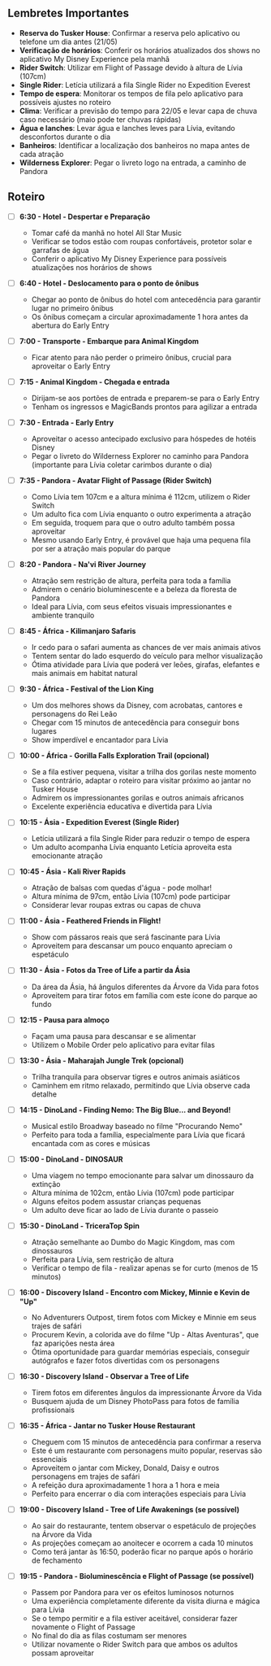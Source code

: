 ## Lembretes Importantes

- **Reserva do Tusker House**: Confirmar a reserva pelo aplicativo ou telefone um dia antes (21/05)
- **Verificação de horários**: Conferir os horários atualizados dos shows no aplicativo My Disney Experience pela manhã
- **Rider Switch**: Utilizar em Flight of Passage devido à altura de Lívia (107cm)
- **Single Rider**: Letícia utilizará a fila Single Rider no Expedition Everest
- **Tempo de espera**: Monitorar os tempos de fila pelo aplicativo para possíveis ajustes no roteiro
- **Clima**: Verificar a previsão do tempo para 22/05 e levar capa de chuva caso necessário (maio pode ter chuvas rápidas)
- **Água e lanches**: Levar água e lanches leves para Lívia, evitando desconfortos durante o dia
- **Banheiros**: Identificar a localização dos banheiros no mapa antes de cada atração
- **Wilderness Explorer**: Pegar o livreto logo na entrada, a caminho de Pandora

## Roteiro

- [ ] **6:30 - Hotel - Despertar e Preparação**
  - Tomar café da manhã no hotel All Star Music
  - Verificar se todos estão com roupas confortáveis, protetor solar e garrafas de água
  - Conferir o aplicativo My Disney Experience para possíveis atualizações nos horários de shows

- [ ] **6:40 - Hotel - Deslocamento para o ponto de ônibus**
  - Chegar ao ponto de ônibus do hotel com antecedência para garantir lugar no primeiro ônibus
  - Os ônibus começam a circular aproximadamente 1 hora antes da abertura do Early Entry

- [ ] **7:00 - Transporte - Embarque para Animal Kingdom**
  - Ficar atento para não perder o primeiro ônibus, crucial para aproveitar o Early Entry

- [ ] **7:15 - Animal Kingdom - Chegada e entrada**
  - Dirijam-se aos portões de entrada e preparem-se para o Early Entry
  - Tenham os ingressos e MagicBands prontos para agilizar a entrada

- [ ] **7:30 - Entrada - Early Entry**
  - Aproveitar o acesso antecipado exclusivo para hóspedes de hotéis Disney
  - Pegar o livreto do Wilderness Explorer no caminho para Pandora (importante para Lívia coletar carimbos durante o dia)

- [ ] **7:35 - Pandora - Avatar Flight of Passage (Rider Switch)**
  - Como Lívia tem 107cm e a altura mínima é 112cm, utilizem o Rider Switch
  - Um adulto fica com Lívia enquanto o outro experimenta a atração
  - Em seguida, troquem para que o outro adulto também possa aproveitar
  - Mesmo usando Early Entry, é provável que haja uma pequena fila por ser a atração mais popular do parque

- [ ] **8:20 - Pandora - Na'vi River Journey**
  - Atração sem restrição de altura, perfeita para toda a família
  - Admirem o cenário bioluminescente e a beleza da floresta de Pandora
  - Ideal para Lívia, com seus efeitos visuais impressionantes e ambiente tranquilo

- [ ] **8:45 - África - Kilimanjaro Safaris**
  - Ir cedo para o safari aumenta as chances de ver mais animais ativos
  - Tentem sentar do lado esquerdo do veículo para melhor visualização
  - Ótima atividade para Lívia que poderá ver leões, girafas, elefantes e mais animais em habitat natural

- [ ] **9:30 - África - Festival of the Lion King**
  - Um dos melhores shows da Disney, com acrobatas, cantores e personagens do Rei Leão
  - Chegar com 15 minutos de antecedência para conseguir bons lugares
  - Show imperdível e encantador para Lívia

- [ ] **10:00 - África - Gorilla Falls Exploration Trail (opcional)**
  - Se a fila estiver pequena, visitar a trilha dos gorilas neste momento
  - Caso contrário, adaptar o roteiro para visitar próximo ao jantar no Tusker House
  - Admirem os impressionantes gorilas e outros animais africanos
  - Excelente experiência educativa e divertida para Lívia

- [ ] **10:15 - Ásia - Expedition Everest (Single Rider)**
  - Letícia utilizará a fila Single Rider para reduzir o tempo de espera
  - Um adulto acompanha Lívia enquanto Letícia aproveita esta emocionante atração

- [ ] **10:45 - Ásia - Kali River Rapids**
  - Atração de balsas com quedas d'água - pode molhar!
  - Altura mínima de 97cm, então Lívia (107cm) pode participar
  - Considerar levar roupas extras ou capas de chuva

- [ ] **11:00 - Ásia - Feathered Friends in Flight!**
  - Show com pássaros reais que será fascinante para Lívia
  - Aproveitem para descansar um pouco enquanto apreciam o espetáculo

- [ ] **11:30 - Ásia - Fotos da Tree of Life a partir da Ásia**
  - Da área da Ásia, há ângulos diferentes da Árvore da Vida para fotos
  - Aproveitem para tirar fotos em família com este ícone do parque ao fundo

- [ ] **12:15 - Pausa para almoço**
  - Façam uma pausa para descansar e se alimentar
  - Utilizem o Mobile Order pelo aplicativo para evitar filas

- [ ] **13:30 - Ásia - Maharajah Jungle Trek (opcional)**
  - Trilha tranquila para observar tigres e outros animais asiáticos
  - Caminhem em ritmo relaxado, permitindo que Lívia observe cada detalhe

- [ ] **14:15 - DinoLand - Finding Nemo: The Big Blue... and Beyond!**
  - Musical estilo Broadway baseado no filme "Procurando Nemo"
  - Perfeito para toda a família, especialmente para Lívia que ficará encantada com as cores e músicas

- [ ] **15:00 - DinoLand - DINOSAUR**
  - Uma viagem no tempo emocionante para salvar um dinossauro da extinção
  - Altura mínima de 102cm, então Lívia (107cm) pode participar
  - Alguns efeitos podem assustar crianças pequenas
  - Um adulto deve ficar ao lado de Lívia durante o passeio

- [ ] **15:30 - DinoLand - TriceraTop Spin**
  - Atração semelhante ao Dumbo do Magic Kingdom, mas com dinossauros
  - Perfeita para Lívia, sem restrição de altura
  - Verificar o tempo de fila - realizar apenas se for curto (menos de 15 minutos)

- [ ] **16:00 - Discovery Island - Encontro com Mickey, Minnie e Kevin de "Up"**
  - No Adventurers Outpost, tirem fotos com Mickey e Minnie em seus trajes de safári
  - Procurem Kevin, a colorida ave do filme "Up - Altas Aventuras", que faz aparições nesta área
  - Ótima oportunidade para guardar memórias especiais, conseguir autógrafos e fazer fotos divertidas com os personagens

- [ ] **16:30 - Discovery Island - Observar a Tree of Life**
  - Tirem fotos em diferentes ângulos da impressionante Árvore da Vida
  - Busquem ajuda de um Disney PhotoPass para fotos de família profissionais

- [ ] **16:35 - África - Jantar no Tusker House Restaurant**
  - Cheguem com 15 minutos de antecedência para confirmar a reserva
  - Este é um restaurante com personagens muito popular, reservas são essenciais
  - Aproveitem o jantar com Mickey, Donald, Daisy e outros personagens em trajes de safári
  - A refeição dura aproximadamente 1 hora a 1 hora e meia
  - Perfeito para encerrar o dia com interações especiais para Lívia

- [ ] **19:00 - Discovery Island - Tree of Life Awakenings (se possível)**
  - Ao sair do restaurante, tentem observar o espetáculo de projeções na Árvore da Vida
  - As projeções começam ao anoitecer e ocorrem a cada 10 minutos
  - Como terá jantar às 16:50, poderão ficar no parque após o horário de fechamento

- [ ] **19:15 - Pandora - Bioluminescência e Flight of Passage (se possível)**
  - Passem por Pandora para ver os efeitos luminosos noturnos
  - Uma experiência completamente diferente da visita diurna e mágica para Lívia
  - Se o tempo permitir e a fila estiver aceitável, considerar fazer novamente o Flight of Passage
  - No final do dia as filas costumam ser menores
  - Utilizar novamente o Rider Switch para que ambos os adultos possam aproveitar
